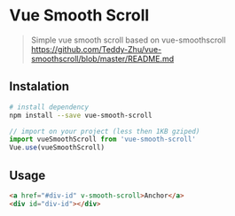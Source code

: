 # Vue Smooth Scroll

> Simple vue smooth scroll based on vue-smoothscroll https://github.com/Teddy-Zhu/vue-smoothscroll/blob/master/README.md


## Instalation
``` bash
# install dependency
npm install --save vue-smooth-scroll
``` 

``` javascript
// import on your project (less then 1KB gziped)
import vueSmoothScroll from 'vue-smooth-scroll'
Vue.use(vueSmoothScroll)
```

## Usage 
``` html
<a href="#div-id" v-smooth-scroll>Anchor</a> 
<div id="div-id"></div> 
```

